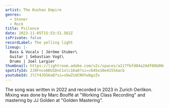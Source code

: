 ```yaml
---
artist: The Kushan Empire
genres:
  - Stoner
  - Rock
title: Psilence
date: 2023-11-05T15:53:51.562Z
isPrivate: false
recordLabel: The yelling light
lineup: |-
  Bass & Vocals | Jérôme Stuber\
  Guitar | Sebastian Vogt\
  Drums | Joel Largier
thumbnail: https://lightroom.adobe.com/v2c/spaces/a117fbfd04a24df08b00dc7343422215/assets/032f248758ffabebd22f0e40e3d11433/revisions/6911b3ffe6c34f088004b569f345f97e/renditions/20e47d434daaebdcb049534125ab1d33
spotifyId: 2J8Fnco6DU1DnC1xlc16a0?si=c645e10e41554acb
youtubeId: JlCY4JOS6aQ?si=sUwZsUCNVtwbgzZv
---
```

The song was written in 2022 and recorded in 2023 in Zurich Oerlikon. 
Mixing was done by Marc Bouffé at "Working Class Recording" and mastering by JJ Golden at "Golden Mastering".